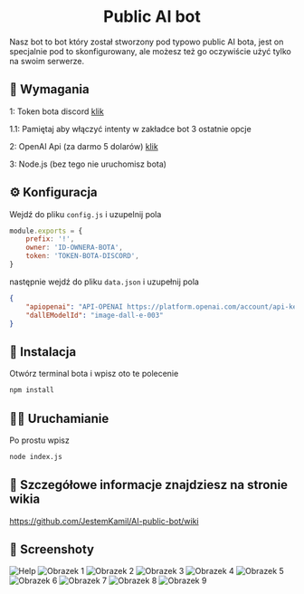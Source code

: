 <h1 align="center">Public AI bot</h1>

Nasz bot to bot który został stworzony pod typowo public AI bota, jest on specjalnie pod to skonfigurowany, ale możesz też go oczywiście użyć tylko na swoim serwerze.

## 🚧 Wymagania

1: Token bota discord [klik](https://discord.com/developers/docs/intro)

1.1: Pamiętaj aby włączyć intenty w zakładce bot 3 ostatnie opcje

2: OpenAI Api (za darmo 5 dolarów) [klik](https://platform.openai.com/account/api-keys)

3: Node.js (bez tego nie uruchomisz bota)

## ⚙️ Konfiguracja

Wejdź do pliku `config.js` i uzupelnij pola

```js
module.exports = {
	prefix: '!',
	owner: 'ID-OWNERA-BOTA',
	token: 'TOKEN-BOTA-DISCORD',
}
```

następnie wejdź do pliku `data.json` i uzupełnij pola

```json
{
	"apiopenai": "API-OPENAI https://platform.openai.com/account/api-keys",
	"dallEModelId": "image-dall-e-003"
}
```

## 🧠 Instalacja

Otwórz terminal bota i wpisz oto te polecenie

```sh
npm install
```

## 🏃‍♀️ Uruchamianie

Po prostu wpisz 

```sh
node index.js
```

## 🔧 Szczegółowe informacje znajdziesz na stronie wikia
https://github.com/JestemKamil/AI-public-bot/wiki

## 📸 Screenshoty

![Help](https://cdn.discordapp.com/attachments/1136690681289642015/1138839678888456273/image.png)
![Obrazek 1](https://cdn.discordapp.com/attachments/1136690682862501949/1138842066605056172/image.png)
![Obrazek 2](https://cdn.discordapp.com/attachments/1136690682862501949/1138841935881195651/image.png)
![Obrazek 3](https://cdn.discordapp.com/attachments/1136690682862501949/1138841898476376180/image.png)
![Obrazek 4](https://cdn.discordapp.com/attachments/1136690682862501949/1138841862979997766/image.png)
![Obrazek 5](https://cdn.discordapp.com/attachments/1136690682862501949/1138841732528754879/image.png)
![Obrazek 6](https://cdn.discordapp.com/attachments/1136690682862501949/1138841705521631403/image.png)
![Obrazek 7](https://cdn.discordapp.com/attachments/1136690682862501949/1138841581542199437/image.png)
![Obrazek 8](https://cdn.discordapp.com/attachments/1136690682862501949/1138842496412160040/image.png)
![Obrazek 9](https://cdn.discordapp.com/attachments/1136690682862501949/1139645164600700928/image.png)





